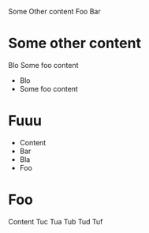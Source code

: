 Some Other content
Foo
Bar

# Some other content
Blo
Some foo content
- Blo
- Some foo content

# Fuuu
- Content
- Bar
- Bla
- Foo

# Foo
Content
Tuc
Tua
Tub
Tud
Tuf
